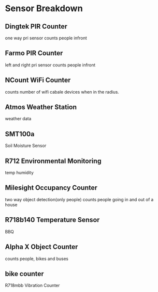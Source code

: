 # Sensor Breakdown

## Dingtek PIR Counter

one way pri sensor
counts people infront

## Farmo PIR Counter

left and right pri sensor
counts people infront

## NCount WiFi Counter

counts number of wifi cabale devices when in the radius.

## Atmos Weather Station

weather data

## SMT100a

Soil Moisture Sensor

## R712 Environmental Monitoring

temp  humidity

## Milesight Occupancy Counter

two way object detection(only people)
counts people going in and out of a house

## R718b140 Temperature Sensor

BBQ

## Alpha X Object Counter

counts people, bikes and buses

## bike counter

R718mbb Vibration Counter
